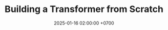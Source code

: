 ---
layout: post
title: "Building a Transformer from Scratch"
date: 2025-01-16 02:00:00 +0700
categories: transformer
---